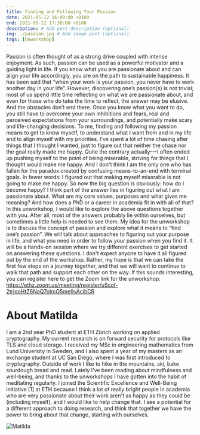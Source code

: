 ```yaml
---
title: Finding and Following Your Passion
date: 2021-05-12 16:00:00 +0100
end: 2021-05-12 17:30:00 +0100
description: # Add post description (optional)
img: ./passion.jpg # Add image post (optional)
tags: [Unworkshop]
---
```


Passion is often thought of as a strong drive coupled with intense enjoyment. As such, passion can be used as a powerful motivator and a guiding light in life. If you know what you are passionate about and can align your life accordingly, you are on the path to sustainable happiness. It has been said that “when your work is your passion, you never have to work another day in your life”.
However, discovering one’s passion(s) is not trivial; most of us spend little time reflecting on what we are passionate about, and even for those who do take the time to reflect, the answer may be elusive. And the obstacles don’t end there. Once you know what you want to do, you still have to overcome your own inhibitions and fears, real and perceived expectations from your surroundings, and potentially make scary and life-changing decisions.
To me, finding and following my passion means to get to know myself, to understand what I want from and in my life and to align myself with my priorities. I've spent a lot of time chasing after things that I thought I wanted, just to figure out that neither the chase nor the goal really made me happy. Quite the contrary actually---I often ended up pushing myself to the point of being miserable, striving for things that I thought would make me happy. And I don't think I am the only one who has fallen for the paradox created by confusing means-to-an-end with terminal goals. In fewer words: I figured out that making myself miserable is not going to make me happy.
So now the big question is obviously: how do I become happy? I think part of the answer lies in figuring out what I am passionate about. What are my core values, purposes and what gives me meaning? And how does a PhD or a career in academia fit in with all of that?
In this unworkshop, I would like to explore the above questions together with you. After all, most of the answers probably lie within ourselves, but sometimes a little help is needed to see them. My idea for the unworkshop is to discuss the concept of passion and explore what it means to “find one’s passion”. We will talk about approaches to figuring out your purpose in life, and what you need in order to follow your passion when you find it. It will be a hands-on session where we try different exercises to get started on answering these questions. I don't expect anyone to have it all figured out by the end of the workshop. Rather, my hope is that we can take the first few steps on a journey together, and that we will want to continue to walk that path and support each other on the way.
If this sounds interesting, you can register here to get the Zoom link for the unworkshop: https://ethz.zoom.us/meeting/register/u5cof-2trjooHtZ6NaQ7olrcO5me9vAcibCR

# About Matilda

I am a 2nd year PhD student at ETH Zürich working on applied cryptography. My current research is on forward security for protocols like TLS and cloud storage. I received my MSc in engineering mathematics from Lund University in Sweden, and I also spent a year of my masters as an exchange student at UC San Diego, where I was first introduced to cryptography.
Outside of work I like to hike in the mountains, ski, bake sourdough bread and read. Lately I've been reading about mindfulness and well-being, and thanks to the unworkshops I have gotten into the habit of meditating regularly.
I joined the Scientific Excellence and Well-Being initiative [1] at ETH because I think a lot of really bright people in academia who are very passionate about their work aren't as happy as they could be (including myself), and I would like to help change that. I see a potential for a different approach to doing research, and think that together we have the power to bring about that change, starting with ourselves.

![Matilda](./matilda.jpg)
